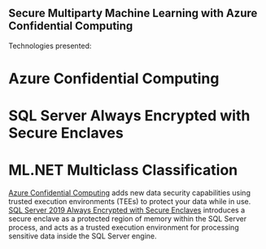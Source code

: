 ## Secure Multiparty Machine Learning with Azure Confidential Computing

Technologies presented:
# Azure Confidential Computing
# SQL Server Always Encrypted with Secure Enclaves
# ML.NET Multiclass Classification

[Azure Confidential Computing](https://azure.microsoft.com/en-us/solutions/confidential-compute/) adds new data security capabilities using trusted execution environments (TEEs) to protect your data while in use.
[SQL Server 2019 Always Encrypted with Secure Enclaves](https://aka.ms/AlwaysEncryptedwithSecureEnclaves) introduces a secure enclave as a protected region of memory within the SQL Server process, and acts as a trusted execution environment for processing sensitive data inside the SQL Server engine.

